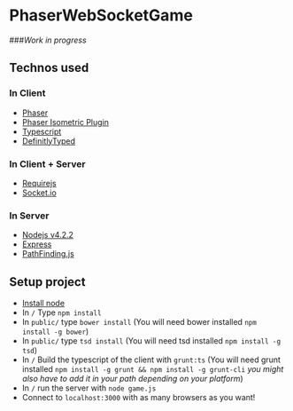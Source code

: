 # PhaserWebSocketGame

###*Work in progress*

## Technos used

### In Client
* [Phaser](http://www.phaser.io/)
* [Phaser Isometric Plugin](http://www.rotates.org/phaser/iso/)
* [Typescript](http://www.typescriptlang.org/)
* [DefinitlyTyped](http://definitelytyped.org/)

### In Client + Server
* [Requirejs](http://requirejs.org/)
* [Socket.io](http://socket.io/)

### In Server
* [Nodejs v4.2.2](https://nodejs.org)
* [Express](http://expressjs.com/)
* [PathFinding.js](https://github.com/qiao/PathFinding.js/)

## Setup project
* [Install node](https://nodejs.org/)
* In `/` Type `npm install`
* In `public/` type `bower install` (You will need bower installed `npm install -g bower`)
* In `public/` type `tsd install` (You will need tsd installed `npm install -g tsd`)
* In `/` Build the typescript of the client with `grunt:ts` (You will need grunt installed `npm install -g grunt && npm install -g grunt-cli` _you might also have to add it in your path depending on your platform_)
* In `/` run the server with `node game.js`
* Connect to `localhost:3000` with as many browsers as you want!
